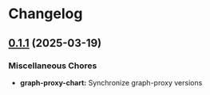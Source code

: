 # Changelog

## [0.1.1](https://github.com/daurer/test-workflows/compare/graph-proxy-chart@v0.2.6...graph-proxy-chart@v0.1.1) (2025-03-19)


### Miscellaneous Chores

* **graph-proxy-chart:** Synchronize graph-proxy versions
